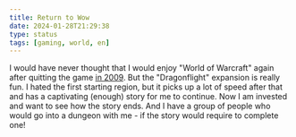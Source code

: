 ```yaml
---
title: Return to Wow
date: 2024-01-28T21:29:38
type: status
tags: [gaming, world, en]
---
```


I would have never thought that I would enjoy "World of Warcraft" again after quitting the game [in 2009](https://jason.re/status/20090723025456/). But the "Dragonflight" expansion is really fun. I hated the first starting region, but it picks up a lot of speed after that and has a captivating (enough) story for me to continue. Now I am invested and want to see how the story ends. And I have a group of people who would go into a dungeon with me - if the story would require to complete one!
